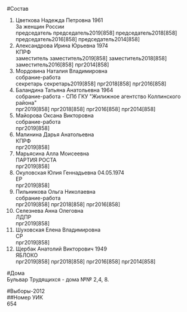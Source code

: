 #Состав  
1. Цветкова Надежда Петровна 1961  
    За женщин России  
    председатель председатель2019[858] председатель2018[858] председатель2016[858] председатель2014[858]  
2. Александрова Ирина Юрьевна 1974  
    КПРФ  
    заместитель заместитель2019[858] заместитель2018[858] заместитель2016[858] прг2014[858]  
3. Мордовина Наталия Владимировна  
    собрание-работа  
    секретарь секретарь2019[858] прг2018[858] прг2016[858]  
4. Баландина Татьяна Анатольевна 1964  
    собрание-работа - СПб ГКУ "Жилижное агентство Колпинского района"  
    прг2019[858] прг2018[858] прг2016[858] прг2014[858]  
5. Майорова Оксана Викторовна  
    собрание-работа  
    прг2019[858]  
6. Малинина Дарья Анатольевна  
    КПРФ  
    прг2019[858]  
7. Марьясина Алла Моисеевна  
    ПАРТИЯ РОСТА  
    прг2019[858]  
8. Окуловская Юлия Геннадьевна 04.05.1974  
    ЕР  
    прг2019[858]  
9. Пильникова Ольга Николаевна  
    собрание-работа  
    прг2019[858] прг2018[858] прг2016[858]  
10. Селезнева Анна Олеговна  
    ЛДПР  
    прг2019[858]  
11. Шуховская Елена Владимировна  
    СР  
    прг2019[858]  
12. Щербак Анатолий Викторович 1949  
    ЯБЛОКО  
    прг2019[858] прг2018[858] прг2016[858] прг2014[858]  
  
#Дома  
Бульвар Трудящихся - дома №№ 2,4, 8.  
  
#Выборы-2012  
##Номер УИК  
654  
